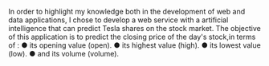 In order to highlight my knowledge both in the development of web and data applications, I chose to develop a web service with a artificial intelligence that can predict Tesla shares on the stock market. The objective of this application is to predict the closing price of the day's stock,in terms of :
  ● its opening value (open).
  ● its highest value (high).
  ● its lowest value (low).
  ● and its volume (volume).
